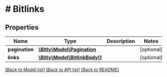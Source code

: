 # # Bitlinks

## Properties

Name | Type | Description | Notes
------------ | ------------- | ------------- | -------------
**pagination** | [**\Bitly\Model\Pagination**](Pagination.md) |  | [optional]
**links** | [**\Bitly\Model\BitlinkBody[]**](BitlinkBody.md) |  | [optional]

[[Back to Model list]](../../README.md#models) [[Back to API list]](../../README.md#endpoints) [[Back to README]](../../README.md)
